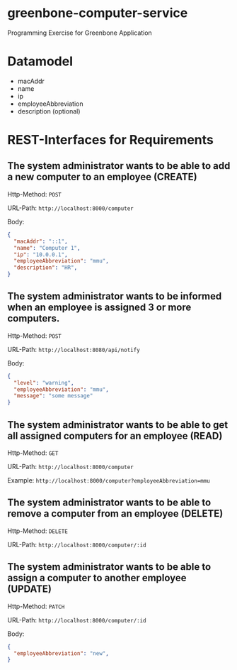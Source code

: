 # greenbone-computer-service
Programming Exercise for Greenbone Application

# Datamodel

- macAddr
- name
- ip
- employeeAbbreviation
- description (optional)

# REST-Interfaces for Requirements


## The system administrator wants to be able to add a new computer to an employee (CREATE)
Http-Method: `POST`

URL-Path: `http://localhost:8000/computer`


Body:
```JSON
{
  "macAddr": "::1",
  "name": "Computer 1",
  "ip": "10.0.0.1",
  "employeeAbbreviation": "mmu",
  "description": "HR",
}
```

## The system administrator wants to be informed when an employee is assigned 3 or more computers.

Http-Method: `POST`

URL-Path: `http://localhost:8080/api/notify`


Body:
```JSON
{
  "level": "warning",
  "employeeAbbreviation": "mmu",
  "message": "some message"
}
```

## The system administrator wants to be able to get all assigned computers for an employee (READ)

Http-Method: `GET`

URL-Path: `http://localhost:8000/computer`

Example: `http://localhost:8000/computer?employeeAbbreviation=mmu`

## The system administrator wants to be able to remove a computer from an employee (DELETE)

Http-Method: `DELETE`

URL-Path: `http://localhost:8000/computer/:id`


## The system administrator wants to be able to assign a computer to another employee (UPDATE)

Http-Method: `PATCH`

URL-Path: `http://localhost:8000/computer/:id`


Body:
```JSON
{
  "employeeAbbreviation": "new",
}
```
